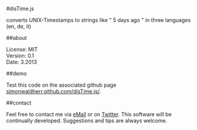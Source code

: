 #disTime.js

converts UNIX-Timestamps to strings like " 5 days ago " in three languages (en, de, it)

##about

License: MIT  
Version: 0.1  
Date: 3.2013  

##demo

Test this code on the associated github page [simonwaldherr.github.com/disTime.js/](http://simonwaldherr.github.com/disTime.js/).

##contact

Feel free to contact me via [eMail](mailto:contact@simonwaldherr.de) or on [Twitter](http://twitter.com/simonwaldherr). This software will be continually developed. Suggestions and tips are always welcome.
